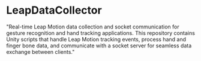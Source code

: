 # LeapDataCollector
"Real-time Leap Motion data collection and socket communication for gesture recognition and hand tracking applications. This repository contains Unity scripts that handle Leap Motion tracking events, process hand and finger bone data, and communicate with a socket server for seamless data exchange between clients."
